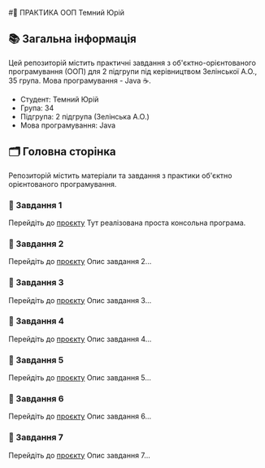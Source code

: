 #🌟 ПРАКТИКА ООП Темний Юрій 

## 📚 Загальна інформація

Цей репозиторій містить практичні завдання з об'єктно-орієнтованого програмування (ООП) для 2 підгрупи під керівництвом Зелінської А.О., 35 група. Мова програмування - Java ☕.

- Студент: Темний Юрій
- Група: 34
- Підгрупа: 2 підгрупа (Зелінська А.О.)
- Мова програмування: Java

## 🗂️ Головна сторінка

Репозиторій містить матеріали та завдання з практики об'єктно орієнтованого програмування.

### 📝 Завдання 1
Перейдіть до [проєкту](URL)
Тут реалізована проста консольна програма.

### 📝 Завдання 2
Перейдіть до [проєкту](URL)
Опис завдання 2...

### 📝 Завдання 3
Перейдіть до [проєкту](URL)
Опис завдання 3...

### 📝 Завдання 4
Перейдіть до [проєкту](URL)
Опис завдання 4...

### 📝 Завдання 5
Перейдіть до [проєкту](URL)
Опис завдання 5...

### 📝 Завдання 6
Перейдіть до [проєкту](URL)
Опис завдання 6...

### 📝 Завдання 7
Перейдіть до [проєкту](URL)
Опис завдання 7...

